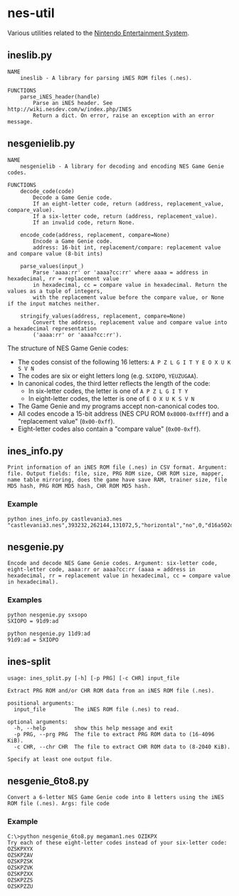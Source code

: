 # nes-util
Various utilities related to the [Nintendo Entertainment System](http://en.wikipedia.org/wiki/Nintendo_Entertainment_System).

## ineslib.py
```
NAME
    ineslib - A library for parsing iNES ROM files (.nes).

FUNCTIONS
    parse_iNES_header(handle)
        Parse an iNES header. See http://wiki.nesdev.com/w/index.php/INES
        Return a dict. On error, raise an exception with an error message.
```

## nesgenielib.py
```
NAME
    nesgenielib - A library for decoding and encoding NES Game Genie codes.

FUNCTIONS
    decode_code(code)
        Decode a Game Genie code.
        If an eight-letter code, return (address, replacement_value, compare_value).
        If a six-letter code, return (address, replacement_value).
        If an invalid code, return None.

    encode_code(address, replacement, compare=None)
        Encode a Game Genie code.
        address: 16-bit int, replacement/compare: replacement value and compare value (8-bit ints)

    parse_values(input_)
        Parse 'aaaa:rr' or 'aaaa?cc:rr' where aaaa = address in hexadecimal, rr = replacement value
        in hexadecimal, cc = compare value in hexadecimal. Return the values as a tuple of integers,
        with the replacement value before the compare value, or None if the input matches neither.

    stringify_values(address, replacement, compare=None)
        Convert the address, replacement value and compare value into a hexadecimal representation
        ('aaaa:rr' or 'aaaa?cc:rr').
```

The structure of NES Game Genie codes:
* The codes consist of the following 16 letters: `A P Z L G I T Y E O X U K S V N`
* The codes are six or eight letters long (e.g. `SXIOPO`, `YEUZUGAA`).
* In canonical codes, the third letter reflects the length of the code:
  * In six-letter codes, the letter is one of `A P Z L G I T Y`
  * In eight-letter codes, the letter is one of `E O X U K S V N`
* The Game Genie and my programs accept non-canonical codes too.
* All codes encode a 15-bit address (NES CPU ROM `0x8000-0xffff`) and a "replacement value" (`0x00-0xff`).
* Eight-letter codes also contain a "compare value" (`0x00-0xff`).

## ines_info.py
```
Print information of an iNES ROM file (.nes) in CSV format. Argument: file. Output fields: file, size, PRG ROM size, CHR ROM size, mapper, name table mirroring, does the game have save RAM, trainer size, file MD5 hash, PRG ROM MD5 hash, CHR ROM MD5 hash.
```

### Example
```
python ines_info.py castlevania3.nes
"castlevania3.nes",393232,262144,131072,5,"horizontal","no",0,"d16a502d0125f23cc3d980ddc6b6f2e8","2edebd9db94111b100ed2c618f372b93","67fc7f8f590fed96c750b8e80df28460"
```

## nesgenie.py
```
Encode and decode NES Game Genie codes. Argument: six-letter code, eight-letter code, aaaa:rr or aaaa?cc:rr (aaaa = address in hexadecimal, rr = replacement value in hexadecimal, cc = compare value in hexadecimal).
```
### Examples
```
python nesgenie.py sxsopo
SXIOPO = 91d9:ad

python nesgenie.py 11d9:ad
91d9:ad = SXIOPO
```

## ines-split
```
usage: ines_split.py [-h] [-p PRG] [-c CHR] input_file

Extract PRG ROM and/or CHR ROM data from an iNES ROM file (.nes).

positional arguments:
  input_file         The iNES ROM file (.nes) to read.

optional arguments:
  -h, --help         show this help message and exit
  -p PRG, --prg PRG  The file to extract PRG ROM data to (16-4096 KiB).
  -c CHR, --chr CHR  The file to extract CHR ROM data to (8-2040 KiB).

Specify at least one output file.
```

## nesgenie_6to8.py
```
Convert a 6-letter NES Game Genie code into 8 letters using the iNES ROM file (.nes). Args: file code
```
### Example
```
C:\>python nesgenie_6to8.py megaman1.nes OZIKPX
Try each of these eight-letter codes instead of your six-letter code:
OZSKPXYX
OZSKPZAV
OZSKPZSK
OZSKPZVK
OZSKPZXX
OZSKPZZS
OZSKPZZU
```
